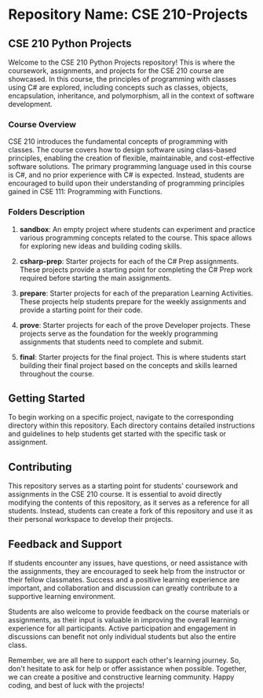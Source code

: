 # Repository Name: CSE 210-Projects

## CSE 210 Python Projects

Welcome to the CSE 210 Python Projects repository! This is where the coursework, assignments, and projects for the CSE 210 course are showcased. In this course, the principles of programming with classes using C# are explored, including concepts such as classes, objects, encapsulation, inheritance, and polymorphism, all in the context of software development.

### Course Overview

CSE 210 introduces the fundamental concepts of programming with classes. The course covers how to design software using class-based principles, enabling the creation of flexible, maintainable, and cost-effective software solutions. The primary programming language used in this course is C#, and no prior experience with C# is expected. Instead, students are encouraged to build upon their understanding of programming principles gained in CSE 111: Programming with Functions.

### Folders Description

1. **sandbox**: An empty project where students can experiment and practice various programming concepts related to the course. This space allows for exploring new ideas and building coding skills.

2. **csharp-prep**: Starter projects for each of the C# Prep assignments. These projects provide a starting point for completing the C# Prep work required before starting the main assignments.

3. **prepare**: Starter projects for each of the preparation Learning Activities. These projects help students prepare for the weekly assignments and provide a starting point for their code.

4. **prove**: Starter projects for each of the prove Developer projects. These projects serve as the foundation for the weekly programming assignments that students need to complete and submit.

5. **final**: Starter projects for the final project. This is where students start building their final project based on the concepts and skills learned throughout the course.

## Getting Started

To begin working on a specific project, navigate to the corresponding directory within this repository. Each directory contains detailed instructions and guidelines to help students get started with the specific task or assignment.

## Contributing

This repository serves as a starting point for students' coursework and assignments in the CSE 210 course. It is essential to avoid directly modifying the contents of this repository, as it serves as a reference for all students. Instead, students can create a fork of this repository and use it as their personal workspace to develop their projects.

## Feedback and Support

If students encounter any issues, have questions, or need assistance with the assignments, they are encouraged to seek help from the instructor or their fellow classmates. Success and a positive learning experience are important, and collaboration and discussion can greatly contribute to a supportive learning environment.

Students are also welcome to provide feedback on the course materials or assignments, as their input is valuable in improving the overall learning experience for all participants. Active participation and engagement in discussions can benefit not only individual students but also the entire class.

Remember, we are all here to support each other's learning journey. So, don't hesitate to ask for help or offer assistance when possible. Together, we can create a positive and constructive learning community. Happy coding, and best of luck with the projects!
